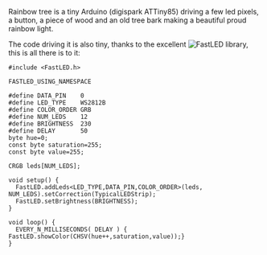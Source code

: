 Rainbow tree is a tiny Arduino (digispark ATTiny85) driving a few led pixels, a button, a piece of wood and an old tree bark making a beautiful proud rainbow light.

The code driving it is also tiny, thanks to the excellent ![FastLED](https://fastled.io/) library, this is all there is to it:
 
```
#include <FastLED.h>

FASTLED_USING_NAMESPACE

#define DATA_PIN    0
#define LED_TYPE    WS2812B
#define COLOR_ORDER GRB
#define NUM_LEDS    12
#define BRIGHTNESS  230
#define DELAY       50
byte hue=0;
const byte saturation=255;
const byte value=255;

CRGB leds[NUM_LEDS];

void setup() {
  FastLED.addLeds<LED_TYPE,DATA_PIN,COLOR_ORDER>(leds, NUM_LEDS).setCorrection(TypicalLEDStrip);
  FastLED.setBrightness(BRIGHTNESS);
}

void loop() {
  EVERY_N_MILLISECONDS( DELAY ) { FastLED.showColor(CHSV(hue++,saturation,value));}  
}
```

